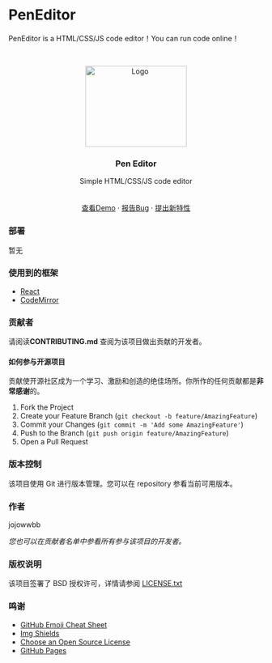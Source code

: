 # PenEditor

PenEditor is a HTML/CSS/JS code editor！You can run code online！

<br />

<p align="center">
  <a href="https://github.com/jojowwbb/PenEditor">
    <img src="https://github.com/jojowwbb/PenEditor/blob/main/static/images/icon.png" alt="Logo" width="200" height="160">
  </a>

  <h3 align="center">Pen Editor</h3>
  <p align="center">
    Simple HTML/CSS/JS code editor
    <br />
    <br />
    <br />
    <a href="https://jojowwbb.github.io/pen/index.html">查看Demo</a>
    ·
    <a href="https://github.com/jojowwbb/PenEditor/issues">报告Bug</a>
    ·
    <a href="https://github.com/jojowwbb/PenEditor/issues">提出新特性</a>
  </p>

</p>

### 部署

暂无

### 使用到的框架

-   [React](https://getbootstrap.com)
-   [CodeMirror](http://codemirror.com)

### 贡献者

请阅读**CONTRIBUTING.md** 查阅为该项目做出贡献的开发者。

#### 如何参与开源项目

贡献使开源社区成为一个学习、激励和创造的绝佳场所。你所作的任何贡献都是**非常感谢**的。

1. Fork the Project
2. Create your Feature Branch (`git checkout -b feature/AmazingFeature`)
3. Commit your Changes (`git commit -m 'Add some AmazingFeature'`)
4. Push to the Branch (`git push origin feature/AmazingFeature`)
5. Open a Pull Request

### 版本控制

该项目使用 Git 进行版本管理。您可以在 repository 参看当前可用版本。

### 作者

jojowwbb

_您也可以在贡献者名单中参看所有参与该项目的开发者。_

### 版权说明

该项目签署了 BSD 授权许可，详情请参阅 [LICENSE.txt](https://github.com/shaojintian/Best_README_template/blob/master/LICENSE.txt)

### 鸣谢

-   [GitHub Emoji Cheat Sheet](https://www.webpagefx.com/tools/emoji-cheat-sheet)
-   [Img Shields](https://shields.io)
-   [Choose an Open Source License](https://choosealicense.com)
-   [GitHub Pages](https://pages.github.com)
